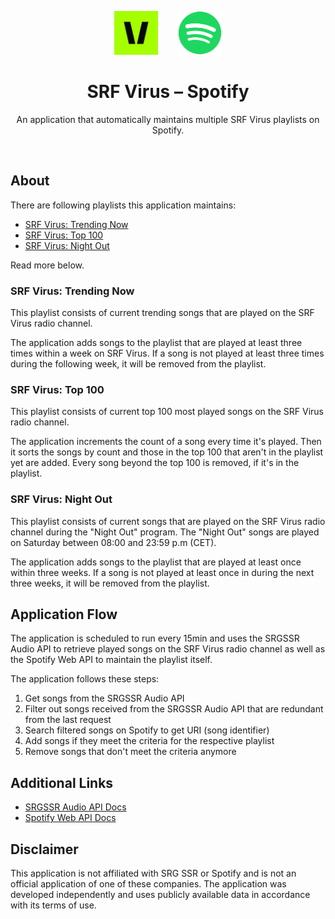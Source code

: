 <p align="center">
    <div align="center">
        <img src="assets/srfvirus_icon.png" height="70px">
        &nbsp;&nbsp;&nbsp;&nbsp;&nbsp;&nbsp;
        <img src="assets/spotify_icon.png" height="70px">
    </div>
    <h1 align="center">SRF Virus – Spotify</h1>
    <p align="center">
        An application that automatically maintains multiple SRF Virus playlists on Spotify.
    </p>
</p>

<br>

## About

There are following playlists this application maintains:
- [SRF Virus: Trending Now](https://open.spotify.com/playlist/6c6OWdem6i3ekL60K1SiKu)
- [SRF Virus: Top 100](https://open.spotify.com/playlist/0LeU6iPYgFSEJKIDpzOo3k)
- [SRF Virus: Night Out](https://open.spotify.com/playlist/4By2u7VJKKvSwVRXQZ1UnN)

Read more below.

### SRF Virus: Trending Now
This playlist consists of current trending songs that are played on the SRF Virus radio channel. 

The application adds songs to the playlist that are played at least three times within a week on SRF Virus. 
If a song is not played at least three times during the following week, it will be removed from the playlist.

### SRF Virus: Top 100
This playlist consists of current top 100 most played songs on the SRF Virus radio channel.

The application increments the count of a song every time it's played. Then it sorts the songs by count
and those in the top 100 that aren't in the playlist yet are added. Every song beyond the top 100
is removed, if it's in the playlist.

### SRF Virus: Night Out
This playlist consists of current songs that are played on the SRF Virus radio channel during the 
"Night Out" program. The "Night Out" songs are played on Saturday between 08:00 and 23:59 p.m (CET).

The application adds songs to the playlist that are played at least once within three weeks.
If a song is not played at least once in during the next three weeks, it will be removed from the playlist.

## Application Flow

The application is scheduled to run every 15min and uses the SRGSSR Audio API to retrieve played songs
on the SRF Virus radio channel as well as the Spotify Web API to maintain the playlist itself.

The application follows these steps:

1. Get songs from the SRGSSR Audio API
2. Filter out songs received from the SRGSSR Audio API that are redundant from the last request
3. Search filtered songs on Spotify to get URI (song identifier)
4. Add songs if they meet the criteria for the respective playlist
5. Remove songs that don't meet the criteria anymore

## Additional Links

- [SRGSSR Audio API Docs](https://developer.srgssr.ch/api-catalog/srgssr-audio-0)
- [Spotify Web API Docs](https://developer.spotify.com/documentation/web-api)

## Disclaimer

This application is not affiliated with SRG SSR or Spotify and is not an official 
application of one of these companies. The application was developed independently and uses 
publicly available data in accordance with its terms of use.
